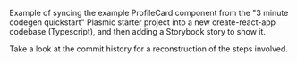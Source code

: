 Example of syncing the example ProfileCard component from the "3 minute
codegen quickstart" Plasmic starter project into a new create-react-app
codebase (Typescript), and then adding a Storybook story to show it.

Take a look at the commit history for a reconstruction of the steps involved.
